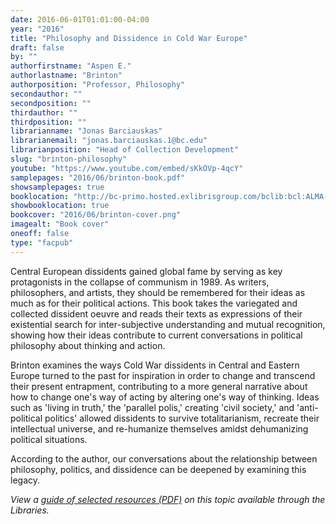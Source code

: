 ```yaml
---
date: 2016-06-01T01:01:00-04:00
year: "2016"
title: "Philosophy and Dissidence in Cold War Europe"
draft: false
by: ""
authorfirstname: "Aspen E."
authorlastname: "Brinton"
authorposition: "Professor, Philosophy"
secondauthor: ""
secondposition: ""
thirdauthor: ""
thirdposition: ""
librarianname: "Jonas Barciauskas"
librarianemail: "jonas.barciauskas.1@bc.edu"
librarianposition: "Head of Collection Development"
slug: "brinton-philosophy"
youtube: "https://www.youtube.com/embed/sKkOVp-4qcY"
samplepages: "2016/06/brinton-book.pdf"
showsamplepages: true
booklocation: "http://bc-primo.hosted.exlibrisgroup.com/bclib:bcl:ALMA-BC21457957350001021"
showbooklocation: true
bookcover: "2016/06/brinton-cover.png"
imagealt: "Book cover"
oneoff: false
type: "facpub"
---
```


Central European dissidents gained global fame by serving as key protagonists in the collapse of communism in 1989. As writers, philosophers, and artists, they should be remembered for their ideas as much as for their political actions. This book takes the variegated and collected dissident oeuvre and reads their texts as expressions of their existential search for inter-subjective understanding and mutual recognition, showing how their ideas contribute to current conversations in political philosophy about thinking and action.

Brinton examines the ways Cold War dissidents in Central and Eastern Europe turned to the past for inspiration in order to change and transcend their present entrapment, contributing to a more general narrative about how to change one's way of acting by altering one's way of thinking. Ideas such as 'living in truth,' the 'parallel polis,' creating 'civil society,' and 'anti-political politics' allowed dissidents to survive totalitarianism, recreate their intellectual universe, and re-humanize themselves amidst dehumanizing political situations.

According to the author, our conversations about the relationship between philosophy, politics, and dissidence can be deepened by examining this legacy.

<em>View a <a href="http://library.bc.edu/theme/img/facpub/2016/06/brinton-guide.pdf">guide of selected resources (PDF)</a> on this topic available through the Libraries. </em>
